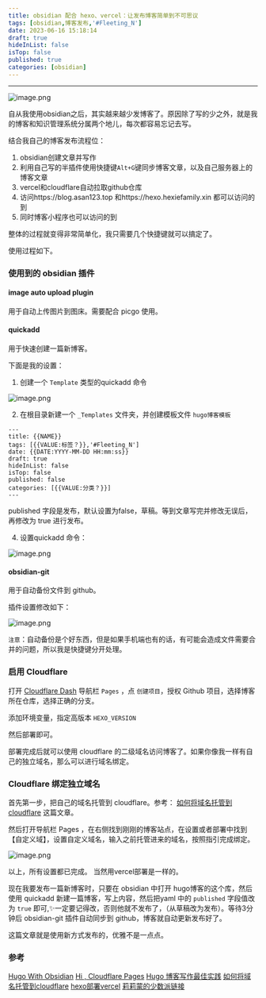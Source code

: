 ```yaml
---
title: obsidian 配合 hexo、vercel：让发布博客简单到不可思议
tags: [obsidian,博客发布,'#Fleeting_N']
date: 2023-06-16 15:18:14
draft: true
hideInList: false
isTop: false
published: true
categories: [obsidian]
---
```


------


![image.png](https://s2.loli.net/2023/03/18/WzmvgDcoRysPAhi.png)

自从我使用obsidian之后，其实越来越少发博客了。原因除了写的少之外，就是我的博客和知识管理系统分属两个地儿，每次都容易忘记去写。

结合我自己的博客发布流程位：
1. obsidian创建文章并写作
2. 利用自己写的半插件使用快捷键`Alt+G`键同步博客文章，以及自己服务器上的博客文章
3. vercel和cloudflare自动拉取github仓库
4. 访问https://blog.asan123.top 和https://hexo.hexiefamily.xin 都可以访问的到
5. 同时博客小程序也可以访问的到

整体的过程就变得非常简单化，我只需要几个快捷键就可以搞定了。

使用过程如下。

### 使用到的 obsidian 插件

#### image auto upload plugin

用于自动上传图片到图床。需要配合 picgo 使用。

#### quickadd

用于快速创建一篇新博客。

下面是我的设置：

1.  创建一个 `Template` 类型的quickadd 命令

![image.png](https://s2.loli.net/2023/03/11/HXaVj2uZneSE9l6.png)

2.  在根目录新建一个 `_Templates` 文件夹，并创建模板文件 `hugo博客模板`

```auto
---
title: {{NAME}}
tags: [{{VALUE:标签？}},'#Fleeting_N']
date: {{DATE:YYYY-MM-DD HH:mm:ss}}
draft: true
hideInList: false
isTop: false
published: false
categories: [{{VALUE:分类？}}]
---
```

published 字段是发布，默认设置为false，草稿。等到文章写完并修改无误后，再修改为 true 进行发布。

4.  设置quickadd 命令：

![image.png](https://s2.loli.net/2023/03/11/Z9BDtVHJr2uaIyq.png)

#### obsidian-git

用于自动备份文件到 github。

插件设置修改如下：

![image.png](https://s2.loli.net/2023/03/11/cxTJiutPEfkHFW8.png)

`注意`：自动备份是个好东西，但是如果手机端也有的话，有可能会造成文件需要合并的问题，所以我是快捷键分开处理。
### 启用 Cloudflare

打开 [Cloudflare Dash](https://dash.cloudflare.com/) 导航栏 `Pages` ，点 `创建项目`，授权 Github 项目，选择博客所在仓库，选择正确的分支。

添加环境变量，指定高版本 `HEXO_VERSION`

然后部署即可。

部署完成后就可以使用 cloudflare 的二级域名访问博客了。如果你像我一样有自己的独立域名，那么可以进行域名绑定。

### Cloudflare 绑定独立域名

首先第一步，把自己的域名托管到 cloudflare。参考： [如何将域名托管到cloudflare](https://www.back2me.cn/skills/cloudflare.html) 这篇文章。

然后打开导航栏 Pages ，在右侧找到刚刚的博客站点，在设置或者部署中找到 【自定义域】，设置自定义域名，输入之前托管进来的域名，按照指引完成绑定。

![image.png](https://s2.loli.net/2023/03/11/mToq84ZpMhFjyGN.png)

以上，所有设置都已完成。
当然用vercel部署是一样的。

现在我要发布一篇新博客时，只要在 obsidian 中打开 hugo博客的这个库，然后使用 quickadd 新建一篇博客，写上内容，然后把yaml 中的 `published` 字段值改为 `true` 即可,✨一定要记得改，否则他就不发布了，（从草稿改为发布）。等待3分钟后 obsidian-git 插件自动同步到 github，博客就自动更新发布好了。

这篇文章就是使用新方式发布的，优雅不是一点点。

### 参考

[Hugo With Obsidian](https://immmmm.com/hugo-with-obsidian/)
[Hi , Cloudflare Pages](https://immmmm.com/hi-cloudflare/)
[Hugo 博客写作最佳实践](https://blog.zhangyingwei.com/posts/2022m4d11h19m42s28/)
[如何将域名托管到cloudflare](https://www.back2me.cn/skills/cloudflare.html)
[hexo部署vercel](https://hexo.io/zh-cn/docs/one-command-deployment#Vercel)
[莉莉蒙的少数派链接](https://sspai.com/u/4b8zstxp/updates)